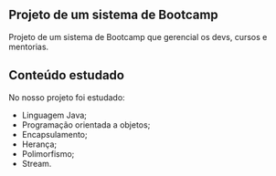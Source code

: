 ## Projeto de um sistema de Bootcamp

Projeto de um sistema de Bootcamp que gerencial os devs, cursos e mentorias.

## Conteúdo estudado

No nosso projeto foi estudado:

- Linguagem Java;
- Programação orientada a objetos;
- Encapsulamento;
- Herança;
- Polimorfismo;
- Stream.